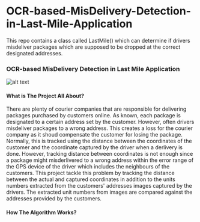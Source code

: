 # OCR-based-MisDelivery-Detection-in-Last-Mile-Application
This repo contains a class called LastMile() which can determine if drivers misdeliver packages which are supposed to be dropped at the correct designated addresses.

### OCR-based MisDelivery Detection in Last Mile Application

![alt text](https://github.com/[yahya-bader-khawam]/[OCR-based-Misdelivery-Detection-in-Last-Mile-Application]/blob/[main]/d1.png?raw=true)


#### What is The Project All About?

There are plenty of courier companies that are responsible for delivering packages purchased by customers online. As known, each package is designated to a certain address set by the customer. However, often drivers misdeliver packages to a wrong address. This creates a loss for the courier company as it shoud compensate the customer for losing the package. Normally, this is tracked using the distance between the coordinates of the customer and the coordinate captured by the driver when a derlivery is done. However, tracking distance between coordinates is not enough since a package might misderlivered to a wrong address within the error range of the GPS device of the driver which includes the neighbours of the customers. This project tackle this problem by tracking the distance between the actual and captured coordinates in addition to the units numbers extracted from the customers' addresses images captured by the drivers. The extracted unit numbers from images are compared against the addresses provided by the customers. 

#### How The Algorithm Works?



